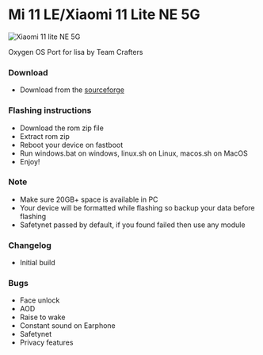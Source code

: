 # Mi 11 LE/Xiaomi 11 Lite NE 5G
![Xiaomi 11 lite NE 5G](https://i02.appmifile.com/984_operator_sg/02/11/2021/fc9dd7c4de97018c179efc57616cd85b.png)



Oxygen OS Port for lisa by Team Crafters

### Download
- Download from the [sourceforge](https://sourceforge.net/projects/crafters-projects/files/OOS15/Lisa/)

### Flashing instructions
- Download the rom zip file 
- Extract rom zip
- Reboot your device on fastboot
- Run windows.bat on windows, linux.sh on Linux, macos.sh on MacOS
- Enjoy!

### Note
- Make sure 20GB+ space is available in PC
- Your device will be formatted while flashing so backup your data before flashing
- Safetynet passed by default, if you found failed then use any module

### Changelog
- Initial build

### Bugs
- Face unlock 
- AOD
- Raise to wake
- Constant sound on Earphone
- Safetynet
- Privacy features

